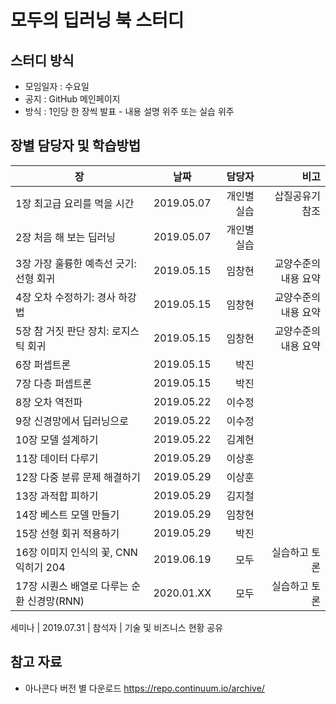# 모두의 딥러닝 북 스터디

## 스터디 방식

- 모임일자 : 수요일  
- 공지 : GitHub 메인페이지  
- 방식 : 1인당 한 장씩 발표 - 내용 설명 위주 또는 실습 위주

## 장별 담당자 및 학습방법 

장|날짜|담당자 | 비고
---|:---:|---:|---:
1장 최고급 요리를 먹을 시간 | 2019.05.07 | 개인별 실습 |  삽질공유기 참조
2장 처음 해 보는 딥러닝  | 2019.05.07 | 개인별 실습 |
3장 가장 훌륭한 예측선 긋기: 선형 회귀 |2019.05.15| 임창현 | 교양수준의 내용 요약  
4장 오차 수정하기: 경사 하강법 | 2019.05.15|  임창현 | 교양수준의 내용 요약   
5장 참 거짓 판단 장치: 로지스틱 회귀  | 2019.05.15|  임창현 | 교양수준의 내용 요약   
6장 퍼셉트론   | 2019.05.15 | 박진 |  
7장 다층 퍼셉트론   | 2019.05.15| 박진 |  
8장 오차 역전파   | 2019.05.22 | 이수정 |  
9장 신경망에서 딥러닝으로   | 2019.05.22 | 이수정 |  
10장 모델 설계하기   | 2019.05.22 | 김계현 |  
11장 데이터 다루기  | 2019.05.29 | 이상훈 |
12장 다중 분류 문제 해결하기  | 2019.05.29 | 이상훈 |
13장 과적합 피하기    | 2019.05.29 | 김지철  |
14장 베스트 모델 만들기    | 2019.05.29 | 임창현  |
15장 선형 회귀 적용하기    | 2019.05.29 | 박진  |
16장 이미지 인식의 꽃, CNN 익히기 204    | 2019.06.19 | 모두 | 실습하고 토론
17장 시퀀스 배열로 다루는 순환 신경망(RNN) | 2020.01.XX | 모두 | 실습하고 토론

세미나 | 2019.07.31 | 참석자 | 기술 및 비즈니스 현황 공유

## 참고 자료

- 아나콘다 버전 별 다운로드 https://repo.continuum.io/archive/  

